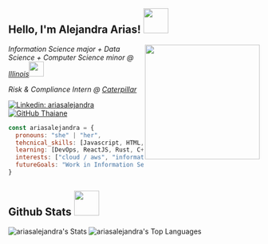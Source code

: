 <h2> Hello, I'm Alejandra Arias! <img src="https://media.giphy.com/media/iRzfAcIAv6BSlEepoJ/giphy.gif" width="50"></h2>
<img align='right' src="https://media.giphy.com/media/paTz7UZbPfTZFRYnnB/giphy.gif" width="230">
<p><em>Information Science major + Data Science + Computer Science minor @ <a href="http://www.illinois.edu">Illinois</a><img src="https://media.giphy.com/media/26ZWFntmx610ivEuD3/giphy.gif" width="30"> 
</em></p>
<p><em>Risk & Compliance Intern @ <a href="https://www.caterpillar.com/">Caterpillar</a> </em></p>

[![Linkedin: ariasalejandra](https://img.shields.io/badge/-AlejandraArias-blue?style=flat-square&logo=Linkedin&logoColor=white&link=https://www.linkedin.com/in/alejandra-arias-83462024b/)](https://www.linkedin.com/in/aalejandra/)
[![GitHub Thaiane](https://img.shields.io/github/followers/ariasalejandra?label=follow&style=social)](https://github.com/ariasalejandra)

```javascript
const ariasalejandra = {
  pronouns: "she" | "her",
  tehcnical_skills: [Javascript, HTML, CSS, Java, Python],
  learning: [DevOps, ReactJS, Rust, C++],
  interests: ["cloud / aws", "information security" "sql", "data science engineering"],
  futureGoals: "Work in Information Security and Privacy Research"
}
```

<h2> Github Stats <img src="https://media.giphy.com/media/M4NykXxUE0HAcK7UJ6/giphy.gif" width="50"></h2>

![ariasalejandra's Stats](https://github-readme-stats.vercel.app/api?username=ariasalejandra&theme=dracula&show_icons=true&hide_border=true&count_private=true)
![ariasalejandra's Top Languages](https://github-readme-stats.vercel.app/api/top-langs/?username=ariasalejandra&theme=dracula&show_icons=true&hide_border=true&layout=compact)
